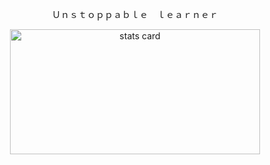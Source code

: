 
<p align="center">
    Ｕｎｓｔｏｐｐａｂｌｅ　ｌｅａｒｎｅｒ
</p>
<p align="center">
    <img alt= "stats card" height="200px" width="400" src="https://github-readme-streak-stats.herokuapp.com/?user=wimpywarlord&theme=radical">
</p>
